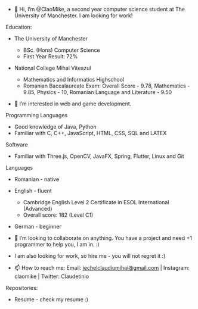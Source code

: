 - 👋 Hi, I’m @ClaoMike, a second year computer science student at The University of Manchester. I am looking for work!

Education:
- The University of Manchester
  - BSc. (Hons) Computer Science
  - First Year Result: 72%

- National College Mihai Viteazul
  - Mathematics and Informatics Highschool
  - Romanian Baccalaureate Exam: Overall Score - 9.78, Mathematics - 9.85, Physics - 10, Romanian Language and Literature - 9.50
  
- 👀 I’m interested in web and game development.

Programming Languages
- Good knowledge of Java, Python
- Familiar with C, C++, JavaScript, HTML, CSS, SQL and LATEX

Software
- Familiar with Three.js, OpenCV, JavaFX, Spring, Flutter, Linux and Git

Languages
- Romanian - native
- English - fluent
  - Cambridge English Level 2 Certificate in ESOL International (Advanced)
  - Overall score: 182 (Level C1)
- German - beginner

- 💞️ I’m looking to collaborate on anything. You have a project and need +1 programmer to help you, I am in. :)

- I am also looking for work, so hire me - you will not regret it :)
- 📫 How to reach me: Email: jechelclaudiumihai@gmail.com | Instagram: claomike | Twitter: Claudetinio

Repositories:
- Resume - check my resume :)
<!---
ClaoMike/ClaoMike is a ✨ special ✨ repository because its `README.md` (this file) appears on your GitHub profile.
You can click the Preview link to take a look at your changes.
--->
